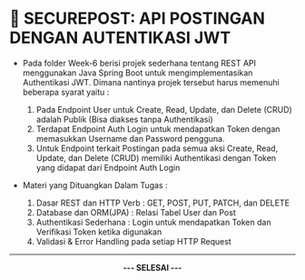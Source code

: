 # 🔐 SECUREPOST: API POSTINGAN DENGAN AUTENTIKASI JWT

- Pada folder Week-6 berisi projek sederhana tentang REST API menggunakan Java Spring Boot untuk mengimplementasikan Authentikasi JWT. Dimana nantinya projek tersebut harus memenuhi beberapa syarat yaitu :
  
  1. Pada Endpoint User untuk Create, Read, Update, dan Delete (CRUD) adalah Publik (Bisa diakses tanpa Authentikasi) 
  2. Terdapat Endpoint Auth Login untuk mendapatkan Token dengan memasukkan Username dan Password pengguna.
  3. Untuk Endpoint terkait Postingan pada semua aksi Create, Read, Update, dan Delete (CRUD) memiliki Authentikasi dengan Token yang didapat dari Endpoint Auth Login
 
- Materi yang Dituangkan Dalam Tugas :

  1. Dasar REST dan HTTP Verb : GET, POST, PUT, PATCH, dan DELETE
  2. Database dan ORM(JPA) : Relasi Tabel User dan Post
  3. Authentikasi Sederhana : Login untuk mendapatkan Token dan Verifikasi Token ketika digunakan
  4. Validasi & Error Handling pada setiap HTTP Request

---
<p align="center"><strong>--- SELESAI ---</strong></p>
